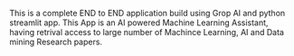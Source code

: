 This is a complete END to END application build using Grop AI and python streamlit app. 
This App is an AI powered Machine Learning Assistant, having retrival access to large number of Machince Learning, AI and Data mining Research papers. 
